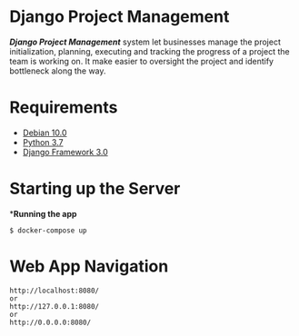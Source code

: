 # Django Project Management
***Django Project Management*** system let businesses manage the project 
initialization, planning, executing and tracking the progress of a project 
the team is working on. It make easier to oversight the project and 
identify bottleneck along the way.

# Requirements
* [Debian 10.0](https://www.debian.org/releases/buster/)
* [Python 3.7](https://www.python.org/downloads/)
* [Django Framework 3.0](https://pypi.org/project/Django/#files/)

# Starting up the Server
***Running the app**
```
$ docker-compose up
```

# Web App Navigation
```
http://localhost:8080/
or 
http://127.0.0.1:8080/
or
http://0.0.0.0:8080/
```
